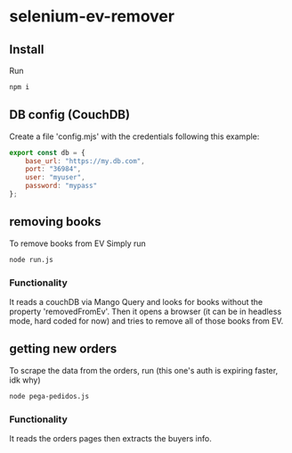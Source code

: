 # selenium-ev-remover

## Install
Run
```bash
npm i
```


## DB config (CouchDB)
Create a file 'config.mjs' with the credentials following this example:

```js
export const db = {
    base_url: "https://my.db.com",
    port: "36984",
    user: "myuser",
    password: "mypass"
};
```
## removing books

To remove books from EV Simply run
```bash
node run.js
```
### Functionality
It reads a couchDB via Mango Query and looks for books without the property 'removedFromEv'.
Then it opens a browser (it can be in headless mode, hard coded for now) and tries to remove all of those books from EV.


## getting new orders
To scrape the data from the orders, run
(this one's auth is expiring faster, idk why)
```bash
node pega-pedidos.js
```
### Functionality
It reads the orders pages then extracts the buyers info.
